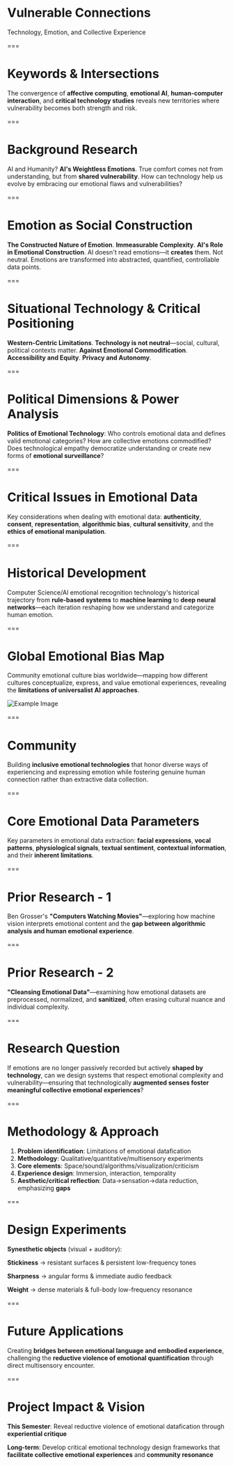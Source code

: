 # Vulnerable Connections
Technology, Emotion, and Collective Experience

===

# Keywords & Intersections
The convergence of **affective computing**, **emotional AI**, **human-computer interaction**, and **critical technology studies** reveals new territories where vulnerability becomes both strength and risk.

===

# Background Research
AI and Humanity? **AI's Weightless Emotions**. True comfort comes not from understanding, but from **shared vulnerability**. How can technology help us evolve by embracing our emotional flaws and vulnerabilities?

===

# Emotion as Social Construction
**The Constructed Nature of Emotion**. **Immeasurable Complexity**. **AI's Role in Emotional Construction**. AI doesn't read emotions—it **creates** them. Not neutral. Emotions are transformed into abstracted, quantified, controllable data points.

===

# Situational Technology & Critical Positioning
**Western-Centric Limitations**. **Technology is not neutral**—social, cultural, political contexts matter. **Against Emotional Commodification**. **Accessibility and Equity**. **Privacy and Autonomy**.

===

# Political Dimensions & Power Analysis
**Politics of Emotional Technology**: Who controls emotional data and defines valid emotional categories? How are collective emotions commodified? Does technological empathy democratize understanding or create new forms of **emotional surveillance**?

===

# Critical Issues in Emotional Data
Key considerations when dealing with emotional data: **authenticity**, **consent**, **representation**, **algorithmic bias**, **cultural sensitivity**, and the **ethics of emotional manipulation**.

===

# Historical Development
Computer Science/AI emotional recognition technology's historical trajectory from **rule-based systems** to **machine learning** to **deep neural networks**—each iteration reshaping how we understand and categorize human emotion.

===

# Global Emotional Bias Map
Community emotional culture bias worldwide—mapping how different cultures conceptualize, express, and value emotional experiences, revealing the **limitations of universalist AI approaches**.

![Example Image](https://via.placeholder.com/600x300/4ecdc4/ffffff?text=Global+Emotional+Bias+Map)

===

# Community
Building **inclusive emotional technologies** that honor diverse ways of experiencing and expressing emotion while fostering genuine human connection rather than extractive data collection.

===

# Core Emotional Data Parameters
Key parameters in emotional data extraction: **facial expressions**, **vocal patterns**, **physiological signals**, **textual sentiment**, **contextual information**, and their **inherent limitations**.

===

# Prior Research - 1
Ben Grosser's **"Computers Watching Movies"**—exploring how machine vision interprets emotional content and the **gap between algorithmic analysis and human emotional experience**.

===

# Prior Research - 2
**"Cleansing Emotional Data"**—examining how emotional datasets are preprocessed, normalized, and **sanitized**, often erasing cultural nuance and individual complexity.

===

# Research Question
If emotions are no longer passively recorded but actively **shaped by technology**, can we design systems that respect emotional complexity and vulnerability—ensuring that technologically **augmented senses foster meaningful collective emotional experiences**?

===

# Methodology & Approach
1. **Problem identification**: Limitations of emotional datafication
2. **Methodology**: Qualitative/quantitative/multisensory experiments  
3. **Core elements**: Space/sound/algorithms/visualization/criticism
4. **Experience design**: Immersion, interaction, temporality
5. **Aesthetic/critical reflection**: Data→sensation→data reduction, emphasizing **gaps**

===

# Design Experiments
**Synesthetic objects** (visual + auditory): 

**Stickiness** → resistant surfaces & persistent low-frequency tones

**Sharpness** → angular forms & immediate audio feedback

**Weight** → dense materials & full-body low-frequency resonance

===

# Future Applications
Creating **bridges between emotional language and embodied experience**, challenging the **reductive violence of emotional quantification** through direct multisensory encounter.

===

# Project Impact & Vision
**This Semester**: Reveal reductive violence of emotional datafication through **experiential critique**

**Long-term**: Develop critical emotional technology design frameworks that **facilitate collective emotional experiences** and **community resonance**